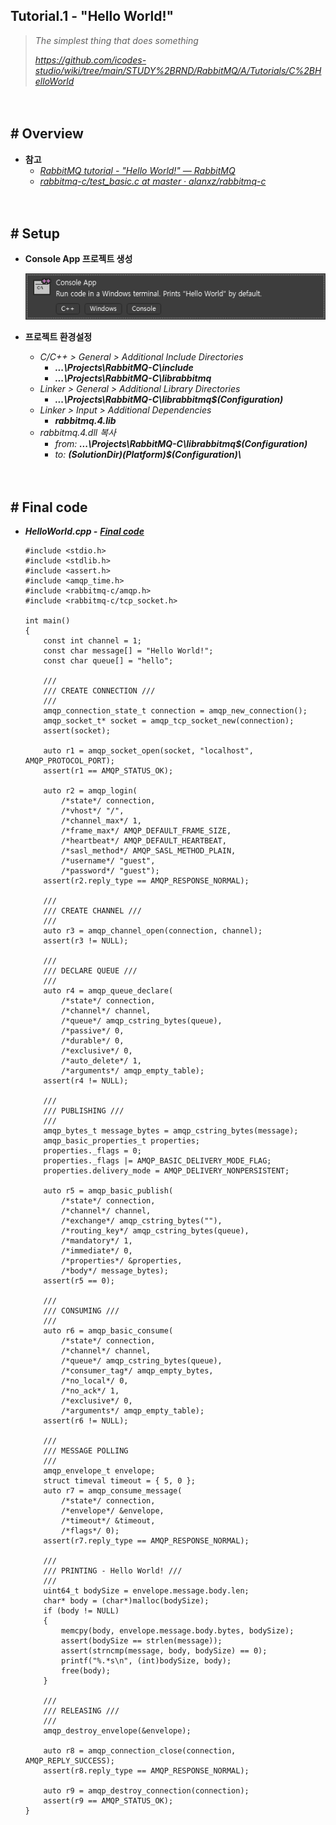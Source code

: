 ## Tutorial.1 - "Hello World!"
> *The simplest thing that does something*
>
> *https://github.com/icodes-studio/wiki/tree/main/STUDY%2BRND/RabbitMQ/A/Tutorials/C%2BHelloWorld*
>
>


　

## # Overview

- **참고**
  - [*RabbitMQ tutorial - "Hello World!" — RabbitMQ*](https://www.rabbitmq.com/tutorials/tutorial-one-dotnet.html)
  - [*rabbitmq-c/test_basic.c at master · alanxz/rabbitmq-c*](https://github.com/alanxz/rabbitmq-c/blob/master/tests/test_basic.c)


　

## # Setup

- **Console App 프로젝트 생성**

    ![](https://github.com/icodes-studio/wiki/blob/main/STUDY%2BRND/RabbitMQ/Assets/C++ConsoleApp.png)

- **프로젝트 환경설정**
    - *C/C++ > General > Additional Include Directories*
        - ***...\Projects\RabbitMQ-C\include***
        - ***...\Projects\RabbitMQ-C\librabbitmq***
    - *Linker > General > Additional Library Directories*
        - ***...\Projects\RabbitMQ-C\librabbitmq\$(Configuration)***
    - *Linker > Input > Additional Dependencies*
        - ***rabbitmq.4.lib***
    - *rabbitmq.4.dll 복사*
        - *from:* ***...\Projects\RabbitMQ-C\librabbitmq\$(Configuration)***
        - *to:* ***$(SolutionDir)$(Platform)\$(Configuration)\\***



　

## # Final code

- ***HelloWorld.cpp -*** [***Final code***](https://github.com/icodes-studio/wiki/blob/main/STUDY%2BRND/RabbitMQ/A/Tutorials/C%2BHelloWorld/HelloWorld.cpp)
    ```
    #include <stdio.h>
    #include <stdlib.h>
    #include <assert.h>
    #include <amqp_time.h>
    #include <rabbitmq-c/amqp.h>
    #include <rabbitmq-c/tcp_socket.h>
     
    int main()
    {
        const int channel = 1;
        const char message[] = "Hello World!";
        const char queue[] = "hello";
     
        ///
        /// CREATE CONNECTION ///
        ///
        amqp_connection_state_t connection = amqp_new_connection();
        amqp_socket_t* socket = amqp_tcp_socket_new(connection);
        assert(socket);
     
        auto r1 = amqp_socket_open(socket, "localhost", AMQP_PROTOCOL_PORT);
        assert(r1 == AMQP_STATUS_OK);
     
        auto r2 = amqp_login(
            /*state*/ connection,
            /*vhost*/ "/",
            /*channel_max*/ 1,
            /*frame_max*/ AMQP_DEFAULT_FRAME_SIZE,
            /*heartbeat*/ AMQP_DEFAULT_HEARTBEAT,
            /*sasl_method*/ AMQP_SASL_METHOD_PLAIN,
            /*username*/ "guest",
            /*password*/ "guest");
        assert(r2.reply_type == AMQP_RESPONSE_NORMAL);
     
        ///
        /// CREATE CHANNEL ///
        ///
        auto r3 = amqp_channel_open(connection, channel);
        assert(r3 != NULL);
     
        ///
        /// DECLARE QUEUE ///
        ///
        auto r4 = amqp_queue_declare(
            /*state*/ connection,
            /*channel*/ channel,
            /*queue*/ amqp_cstring_bytes(queue),
            /*passive*/ 0,
            /*durable*/ 0,
            /*exclusive*/ 0,
            /*auto_delete*/ 1,
            /*arguments*/ amqp_empty_table);
        assert(r4 != NULL);
     
        ///
        /// PUBLISHING ///
        ///
        amqp_bytes_t message_bytes = amqp_cstring_bytes(message);
        amqp_basic_properties_t properties;
        properties._flags = 0;
        properties._flags |= AMQP_BASIC_DELIVERY_MODE_FLAG;
        properties.delivery_mode = AMQP_DELIVERY_NONPERSISTENT;
     
        auto r5 = amqp_basic_publish(
            /*state*/ connection,
            /*channel*/ channel,
            /*exchange*/ amqp_cstring_bytes(""),
            /*routing_key*/ amqp_cstring_bytes(queue),
            /*mandatory*/ 1,
            /*immediate*/ 0,
            /*properties*/ &properties,
            /*body*/ message_bytes);
        assert(r5 == 0);
     
        ///
        /// CONSUMING ///
        ///
        auto r6 = amqp_basic_consume(
            /*state*/ connection,
            /*channel*/ channel,
            /*queue*/ amqp_cstring_bytes(queue),
            /*consumer_tag*/ amqp_empty_bytes,
            /*no_local*/ 0,
            /*no_ack*/ 1,
            /*exclusive*/ 0,
            /*arguments*/ amqp_empty_table);
        assert(r6 != NULL);
     
        ///
        /// MESSAGE POLLING
        ///
        amqp_envelope_t envelope;
        struct timeval timeout = { 5, 0 };
        auto r7 = amqp_consume_message(
            /*state*/ connection,
            /*envelope*/ &envelope,
            /*timeout*/ &timeout,
            /*flags*/ 0);
        assert(r7.reply_type == AMQP_RESPONSE_NORMAL);
     
        ///
        /// PRINTING - Hello World! ///
        ///
        uint64_t bodySize = envelope.message.body.len;
        char* body = (char*)malloc(bodySize);
        if (body != NULL)
        {
            memcpy(body, envelope.message.body.bytes, bodySize);
            assert(bodySize == strlen(message));
            assert(strncmp(message, body, bodySize) == 0);
            printf("%.*s\n", (int)bodySize, body);
            free(body);
        }
     
        ///
        /// RELEASING ///
        ///
        amqp_destroy_envelope(&envelope);
     
        auto r8 = amqp_connection_close(connection, AMQP_REPLY_SUCCESS);
        assert(r8.reply_type == AMQP_RESPONSE_NORMAL);
     
        auto r9 = amqp_destroy_connection(connection);
        assert(r9 == AMQP_STATUS_OK);
    }
    ```
